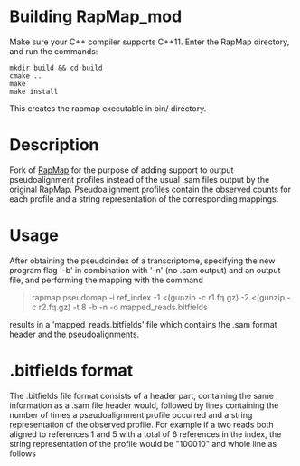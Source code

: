 # Building RapMap_mod
Make sure your C++ compiler supports C++11. Enter the RapMap directory, and run the commands:

```
mkdir build && cd build
cmake ..
make
make install
```

This creates the rapmap executable in bin/ directory.

# Description
Fork of [RapMap](https://github.com/COMBINE-lab/RapMap) for the purpose of adding support to output pseudoalignment profiles instead of the usual .sam files output by the original RapMap. Pseudoalignment profiles contain the observed counts for each profile and a string representation of the corresponding mappings.

# Usage
After obtaining the pseudoindex of a transcriptome, specifying the new program flag '-b' in combination with '-n' (no .sam output) and an output file, and performing the mapping with the command

> rapmap pseudomap -i ref_index -1 <(gunzip -c r1.fq.gz) -2 <(gunzip -c r2.fq.gz) -t 8 -b -n -o mapped_reads.bitfields

results in a 'mapped_reads.bitfields' file which contains the .sam format header and the pseudoalignments.

# .bitfields format
The .bitfields file format consists of a header part, containing the same information as a .sam file header would, followed by lines containing the number of times a pseudoalignment profile occurred and a string representation of the observed profile. For example if a two reads both aligned to references 1 and 5 with a total of 6 references in the index, the string representation of the profile would be "100010" and whole line as follows
